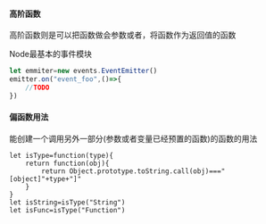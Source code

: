 #### 高阶函数

高阶函数则是可以把函数做会参数或者，将函数作为返回值的函数

Node最基本的事件模块

```javascript
let emmiter=new events.EventEmitter()
emitter.on("event_foo",()=>{
    //TODO
})
```

#### 偏函数用法

能创建一个调用另外一部分(参数或者变量已经预置的函数)的函数的用法

```javas
let isType=function(type){
	return function(obj){
		return Object.prototype.toString.call(obj)==="[object]"+type+"]"
	}
}
let isString=isType("String")
let isFunc=isType("Function")
```

